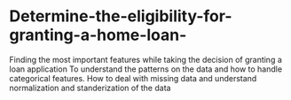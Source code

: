 # Determine-the-eligibility-for-granting-a-home-loan-
Finding the most important features while taking the decision of granting a loan application 
To understand the patterns on the data and how to handle categorical features. How to deal with missing data and understand normalization and standerization of the data 
